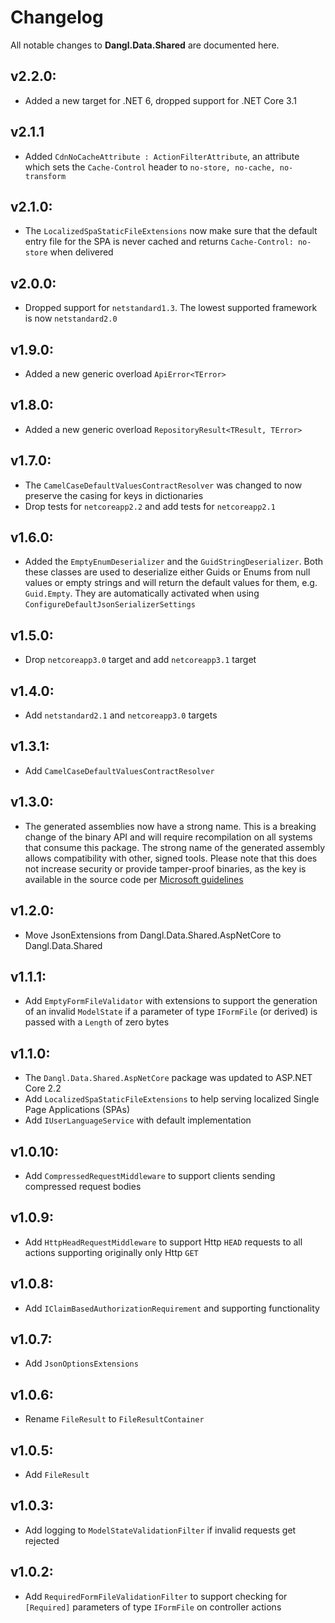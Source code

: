 # Changelog

All notable changes to **Dangl.Data.Shared** are documented here.

## v2.2.0:
- Added a new target for .NET 6, dropped support for .NET Core 3.1

## v2.1.1
- Added `CdnNoCacheAttribute : ActionFilterAttribute`, an attribute which sets the `Cache-Control` header to `no-store, no-cache, no-transform`

## v2.1.0:
- The `LocalizedSpaStaticFileExtensions` now make sure that the default entry file for the SPA is never cached and returns `Cache-Control: no-store` when delivered

## v2.0.0:
- Dropped support for `netstandard1.3`. The lowest supported framework is now `netstandard2.0`

## v1.9.0:
- Added a new generic overload `ApiError<TError>`

## v1.8.0:
- Added a new generic overload `RepositoryResult<TResult, TError>`

## v1.7.0:
- The `CamelCaseDefaultValuesContractResolver` was changed to now preserve the casing for keys in dictionaries
- Drop tests for `netcoreapp2.2` and add tests for `netcoreapp2.1`

## v1.6.0:
- Added the `EmptyEnumDeserializer` and the `GuidStringDeserializer`. Both these classes are used to deserialize either Guids or Enums from null values or empty strings and will return the default values for them, e.g. `Guid.Empty`. They are automatically activated when using `ConfigureDefaultJsonSerializerSettings`

## v1.5.0:
- Drop `netcoreapp3.0` target and add `netcoreapp3.1` target

## v1.4.0:
- Add `netstandard2.1` and `netcoreapp3.0` targets

## v1.3.1:
- Add `CamelCaseDefaultValuesContractResolver`

## v1.3.0:
- The generated assemblies now have a strong name. This is a breaking change of the binary API and will require recompilation on all systems that consume this package. The strong name of the generated assembly allows compatibility with other, signed tools. Please note that this does not increase security or provide tamper-proof binaries, as the key is available in the source code per [Microsoft guidelines](https://msdn.microsoft.com/en-us/library/wd40t7ad(v=vs.110).aspx)

## v1.2.0:
- Move JsonExtensions from Dangl.Data.Shared.AspNetCore to Dangl.Data.Shared

## v1.1.1:
- Add `EmptyFormFileValidator` with extensions to support the generation of an invalid `ModelState` if a parameter of type `IFormFile` (or derived) is passed with a `Length` of zero bytes

## v1.1.0:
- The `Dangl.Data.Shared.AspNetCore` package was updated to ASP.NET Core 2.2
- Add `LocalizedSpaStaticFileExtensions` to help serving localized Single Page Applications (SPAs)
- Add `IUserLanguageService` with default implementation

## v1.0.10:
- Add `CompressedRequestMiddleware` to support clients sending compressed request bodies

## v1.0.9:
- Add `HttpHeadRequestMiddleware` to support Http `HEAD` requests to all actions supporting originally only Http `GET`

## v1.0.8:
- Add `IClaimBasedAuthorizationRequirement` and supporting functionality

## v1.0.7:
- Add `JsonOptionsExtensions`

## v1.0.6:
- Rename `FileResult` to `FileResultContainer`

## v1.0.5:
- Add `FileResult`

## v1.0.3:
- Add logging to `ModelStateValidationFilter` if invalid requests get rejected

## v1.0.2:
- Add `RequiredFormFileValidationFilter` to support checking for `[Required]` parameters of type `IFormFile` on controller actions
